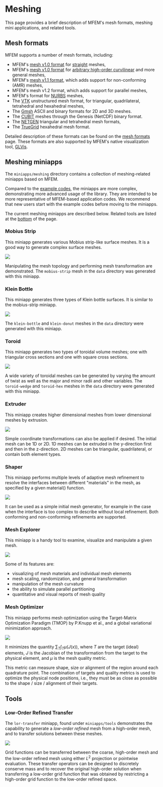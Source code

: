 # Meshing

This page provides a brief description of MFEM's mesh formats, meshing mini applications, and related tools.

## Mesh formats

MFEM supports a number of mesh formats, including:

  - MFEM's [mesh v1.0 format](mesh-formats.md#mfem-mesh-v10) for [straight](mesh-formats.md#straight-meshes) meshes,
  - MFEM's [mesh v1.0 format](mesh-formats.md#curvilinear-and-more-general-meshes) for [arbitrary high-order curvilinear](mesh-format-v1.x.md) and more general meshes,
  - MFEM's [mesh v1.1 format](mesh-formats.md#mfem-mesh-v11), which adds support for non-conforming (AMR) meshes,
  - MFEM's mesh v1.2 format, which adds support for parallel meshes,
  - MFEM's format for [NURBS](mesh-formats.md#nurbs-meshes) meshes,
  - The [VTK](mesh-formats.md#curvilinear-vtk-meshes) unstructured mesh format, for triangular, quadrilateral, tetrahedral and hexahedral meshes,
  - The [Gmsh](http://gmsh.info/) ASCII and binary formats for 2D and 3D meshes.
  - The [CUBIT](https://cubit.sandia.gov/) meshes through the Genesis (NetCDF) binary format.
  - The [NETGEN](http://sourceforge.net/projects/netgen-mesher/) triangular and tetrahedral mesh formats,
  - The [TrueGrid](http://www.truegrid.com/) hexahedral mesh format.

Detailed description of these formats can be found on the [mesh formats](mesh-formats.md) page. These formats are also supported by MFEM's native visualization tool, [GLVis](http://glvis.org/).

## Meshing miniapps

The `miniapps/meshing` directory contains a collection of meshing-related miniapps based on MFEM.

Compared to the [example codes](examples.md), the miniapps are more complex,
demonstrating more advanced usage of the library. They are intended to be more
representative of MFEM-based application codes. We recommend that new users
start with the example codes before moving to the miniapps.

The current meshing miniapps are described below. Related tools are listed at the [bottom](#tools) of the page.

### Mobius Strip

This miniapp generates various Mobius strip-like surface meshes. It is a good
way to generate complex surface meshes.

![](img/examples/mobius-strip.png)

Manipulating the mesh topology and
performing mesh transformation are demonstrated. The `mobius-strip` mesh in the
`data` directory was generated with this miniapp.

### Klein Bottle

This miniapp generates three types of Klein bottle surfaces. It is similar to
the mobius-strip miniapp.

![](img/examples/klein-bottle.png)

The `klein-bottle` and `klein-donut` meshes in the
`data` directory were generated with this miniapp.

### Toroid

This miniapp generates two types of toroidal volume meshes; one with
triangular cross sections and one with square cross sections.

![](img/examples/toroid-wedge.png)

A wide variety of toroidal meshes can be generated by varying the
amount of twist as well as the major and minor radii and other
variables.  The `toroid-wedge` and `toroid-hex` meshes in the `data` directory
were generated with this miniapp.

### Extruder

This miniapp creates higher dimensional meshes from lower dimensional meshes
by extrusion.

![](img/examples/extruded-star.png)

Simple coordinate transformations can also be applied if desired.  The initial
mesh can be 1D or 2D. 1D meshes can be extruded in the y-direction first and
then in the z-direction.  2D meshes can be triangular, quadrilateral, or
contain both element types.

### Shaper

This miniapp performs multiple levels of adaptive mesh refinement to resolve the
interfaces between different "materials" in the mesh, as specified by a given
material() function.

![](img/examples/shaper.png)

It can be used as a simple initial mesh generator, for example in the case when
the interface is too complex to describe without local refinement. Both
conforming and non-conforming refinements are supported.

### Mesh Explorer

This miniapp is a handy tool to examine, visualize and manipulate a given
mesh.

![](img/examples/mesh-explorer.png)

Some of its features are:

- visualizing of mesh materials and individual mesh elements
- mesh scaling, randomization, and general transformation
- manipulation of the mesh curvature
- the ability to simulate parallel partitioning
- quantitative and visual reports of mesh quality

### Mesh Optimizer

This miniapp performs mesh optimization using the Target-Matrix Optimization
Paradigm (TMOP) by P.Knupp et al., and a global variational minimization
approach.

![](img/examples/mesh-optimizer.png)

It minimizes the quantity $\sum_T \int_T \mu(J(x))$, where $T$ are the target
(ideal) elements, $J$ is the Jacobian of the transformation from the target
to the physical element, and $\mu$ is the mesh quality metric.

This metric can measure shape, size or alignment of the region around each
quadrature point. The combination of targets and quality metrics is used to
optimize the physical node positions, i.e., they must be as close as possible to
the shape / size / alignment of their targets.

## Tools

### Low-Order Refined Transfer

The `lor-transfer` miniapp, found under `miniapps/tools` demonstrates the
capability to generate a *low-order refined* mesh from a high-order mesh, and to
transfer solutions between these meshes.

![](img/examples/lor-transfer.png)

Grid functions can be transferred between the coarse, high-order mesh and the
low-order refined mesh using either $L^2$ projection or pointwise evaluation.
These transfer operators can be designed to discretely conserve mass and to
recover the original high-order solution when transferring a low-order grid
function that was obtained by restricting a high-order grid function to the
low-order refined space.

<script type="text/x-mathjax-config">MathJax.Hub.Config({TeX: {equationNumbers: {autoNumber: "all"}}, tex2jax: {inlineMath: [['$','$']]}});</script>
<script type="text/javascript" src="https://cdnjs.cloudflare.com/ajax/libs/mathjax/2.7.2/MathJax.js?config=TeX-AMS_HTML"></script>
